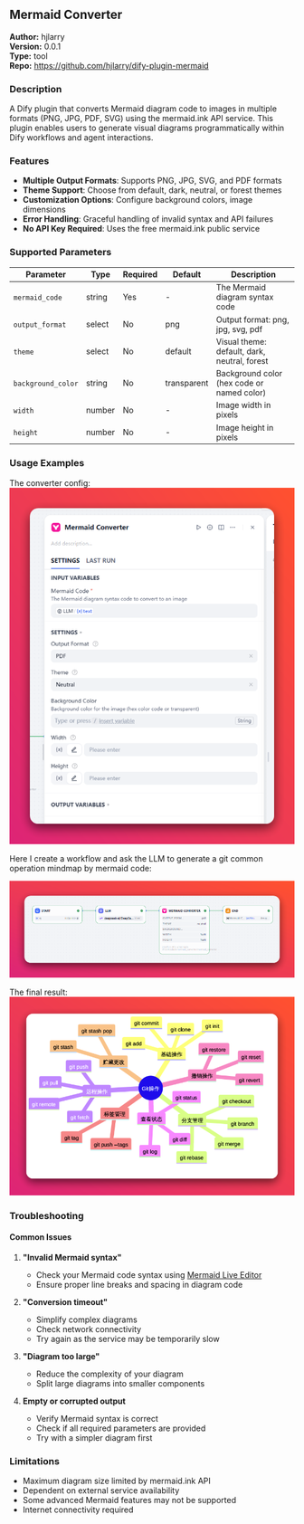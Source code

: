 ## Mermaid Converter

**Author:** hjlarry  
**Version:** 0.0.1  
**Type:** tool  
**Repo:** https://github.com/hjlarry/dify-plugin-mermaid

### Description

A Dify plugin that converts Mermaid diagram code to images in multiple formats (PNG, JPG, PDF, SVG) using the mermaid.ink API service. This plugin enables users to generate visual diagrams programmatically within Dify workflows and agent interactions.

### Features

- **Multiple Output Formats**: Supports PNG, JPG, SVG, and PDF formats
- **Theme Support**: Choose from default, dark, neutral, or forest themes
- **Customization Options**: Configure background colors, image dimensions
- **Error Handling**: Graceful handling of invalid syntax and API failures
- **No API Key Required**: Uses the free mermaid.ink public service

### Supported Parameters

| Parameter | Type | Required | Default | Description |
|-----------|------|----------|---------|-------------|
| `mermaid_code` | string | Yes | - | The Mermaid diagram syntax code |
| `output_format` | select | No | png | Output format: png, jpg, svg, pdf |
| `theme` | select | No | default | Visual theme: default, dark, neutral, forest |
| `background_color` | string | No | transparent | Background color (hex code or named color) |
| `width` | number | No | - | Image width in pixels |
| `height` | number | No | - | Image height in pixels |

### Usage Examples

The converter config:
![1](./_assets/1.png)

Here I create a workflow and ask the LLM to generate a git common operation mindmap by mermaid code:

![2](./_assets/2.png)

The final result:
![3](./_assets/3.png)

### Troubleshooting

#### Common Issues

1. **"Invalid Mermaid syntax"**
   - Check your Mermaid code syntax using [Mermaid Live Editor](https://mermaid.live/)
   - Ensure proper line breaks and spacing in diagram code

2. **"Conversion timeout"**
   - Simplify complex diagrams
   - Check network connectivity
   - Try again as the service may be temporarily slow

3. **"Diagram too large"**
   - Reduce the complexity of your diagram
   - Split large diagrams into smaller components

4. **Empty or corrupted output**
   - Verify Mermaid syntax is correct
   - Check if all required parameters are provided
   - Try with a simpler diagram first

### Limitations

- Maximum diagram size limited by mermaid.ink API
- Dependent on external service availability
- Some advanced Mermaid features may not be supported
- Internet connectivity required



